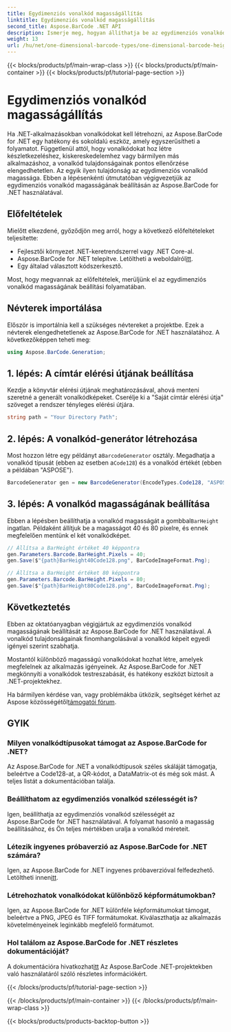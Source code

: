 ```yaml
---
title: Egydimenziós vonalkód magasságállítás
linktitle: Egydimenziós vonalkód magasságállítás
second_title: Aspose.BarCode .NET API
description: Ismerje meg, hogyan állíthatja be az egydimenziós vonalkódok magasságát a .NET-ben az Aspose.BarCode segítségével a pontos testreszabás érdekében. Hozzon létre tökéletes vonalkódokat könnyedén!
weight: 13
url: /hu/net/one-dimensional-barcode-types/one-dimensional-barcode-height-adjustment/
---
```


{{< blocks/products/pf/main-wrap-class >}}
{{< blocks/products/pf/main-container >}}
{{< blocks/products/pf/tutorial-page-section >}}

# Egydimenziós vonalkód magasságállítás


Ha .NET-alkalmazásokban vonalkódokat kell létrehozni, az Aspose.BarCode for .NET egy hatékony és sokoldalú eszköz, amely egyszerűsítheti a folyamatot. Függetlenül attól, hogy vonalkódokat hoz létre készletkezeléshez, kiskereskedelemhez vagy bármilyen más alkalmazáshoz, a vonalkód tulajdonságainak pontos ellenőrzése elengedhetetlen. Az egyik ilyen tulajdonság az egydimenziós vonalkód magassága. Ebben a lépésenkénti útmutatóban végigvezetjük az egydimenziós vonalkód magasságának beállításán az Aspose.BarCode for .NET használatával.

## Előfeltételek

Mielőtt elkezdené, győződjön meg arról, hogy a következő előfeltételeket teljesítette:

- Fejlesztői környezet .NET-keretrendszerrel vagy .NET Core-al.
-  Aspose.BarCode for .NET telepítve. Letöltheti a weboldalról[itt](https://releases.aspose.com/barcode/net/).
- Egy általad választott kódszerkesztő.

Most, hogy megvannak az előfeltételek, merüljünk el az egydimenziós vonalkód magasságának beállítási folyamatában.

## Névterek importálása

Először is importálnia kell a szükséges névtereket a projektbe. Ezek a névterek elengedhetetlenek az Aspose.BarCode for .NET használatához. A következőképpen teheti meg:

```csharp
using Aspose.BarCode.Generation;
```

## 1. lépés: A címtár elérési útjának beállítása

Kezdje a könyvtár elérési útjának meghatározásával, ahová menteni szeretné a generált vonalkódképeket. Cserélje ki a "Saját címtár elérési útja" szöveget a rendszer tényleges elérési útjára.

```csharp
string path = "Your Directory Path";
```

## 2. lépés: A vonalkód-generátor létrehozása

 Most hozzon létre egy példányt a`BarcodeGenerator` osztály. Megadhatja a vonalkód típusát (ebben az esetben a`Code128`) és a vonalkód értékét (ebben a példában "ASPOSE").

```csharp
BarcodeGenerator gen = new BarcodeGenerator(EncodeTypes.Code128, "ASPOSE");
```

## 3. lépés: A vonalkód magasságának beállítása

 Ebben a lépésben beállíthatja a vonalkód magasságát a gombbal`BarHeight` ingatlan. Példaként állítjuk be a magasságot 40 és 80 pixelre, és ennek megfelelően mentünk el két vonalkódképet.

```csharp
// Állítsa a BarHeight értéket 40 képpontra
gen.Parameters.Barcode.BarHeight.Pixels = 40;
gen.Save($"{path}BarHeight40Code128.png", BarCodeImageFormat.Png);

// Állítsa a BarHeight értéket 80 képpontra
gen.Parameters.Barcode.BarHeight.Pixels = 80;
gen.Save($"{path}BarHeight80Code128.png", BarCodeImageFormat.Png);
```

## Következtetés

Ebben az oktatóanyagban végigjártuk az egydimenziós vonalkód magasságának beállítását az Aspose.BarCode for .NET használatával. A vonalkód tulajdonságainak finomhangolásával a vonalkód képeit egyedi igényei szerint szabhatja.

Mostantól különböző magasságú vonalkódokat hozhat létre, amelyek megfelelnek az alkalmazás igényeinek. Az Aspose.BarCode for .NET megkönnyíti a vonalkódok testreszabását, és hatékony eszközt biztosít a .NET-projektekhez.

 Ha bármilyen kérdése van, vagy problémákba ütközik, segítséget kérhet az Aspose közösségétől[támogatói fórum](https://forum.aspose.com/c/barcode/13).

## GYIK

### Milyen vonalkódtípusokat támogat az Aspose.BarCode for .NET?
Az Aspose.BarCode for .NET a vonalkódtípusok széles skáláját támogatja, beleértve a Code128-at, a QR-kódot, a DataMatrix-ot és még sok mást. A teljes listát a dokumentációban találja.

### Beállíthatom az egydimenziós vonalkód szélességét is?
Igen, beállíthatja az egydimenziós vonalkód szélességét az Aspose.BarCode for .NET használatával. A folyamat hasonló a magasság beállításához, és Ön teljes mértékben uralja a vonalkód méreteit.

### Létezik ingyenes próbaverzió az Aspose.BarCode for .NET számára?
 Igen, az Aspose.BarCode for .NET ingyenes próbaverzióval felfedezhető. Letöltheti innen[itt](https://releases.aspose.com/).

### Létrehozhatok vonalkódokat különböző képformátumokban?
Igen, az Aspose.BarCode for .NET különféle képformátumokat támogat, beleértve a PNG, JPEG és TIFF formátumokat. Kiválaszthatja az alkalmazás követelményeinek leginkább megfelelő formátumot.

### Hol találom az Aspose.BarCode for .NET részletes dokumentációját?
 A dokumentációra hivatkozhat[itt](https://reference.aspose.com/barcode/net/) Az Aspose.BarCode .NET-projektekben való használatáról szóló részletes információkért.

{{< /blocks/products/pf/tutorial-page-section >}}

{{< /blocks/products/pf/main-container >}}
{{< /blocks/products/pf/main-wrap-class >}}

{{< blocks/products/products-backtop-button >}}
